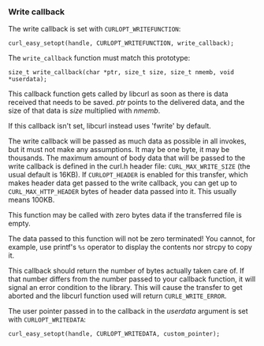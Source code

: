 ### Write callback

The write callback is set with `CURLOPT_WRITEFUNCTION`:

    curl_easy_setopt(handle, CURLOPT_WRITEFUNCTION, write_callback);

The `write_callback` function must match this prototype:

    size_t write_callback(char *ptr, size_t size, size_t nmemb, void *userdata);

This callback function gets called by libcurl as soon as there is data
received that needs to be saved. *ptr* points to the delivered data, and the
size of that data is *size* multiplied with *nmemb*.

If this callback isn't set, libcurl instead uses 'fwrite' by default.

The write callback will be passed as much data as possible in all invokes, but
it must not make any assumptions. It may be one byte, it may be thousands.
The maximum amount of body data that will be passed to the write callback is
defined in the curl.h header file: `CURL_MAX_WRITE_SIZE` (the usual default is
16KB). If `CURLOPT_HEADER` is enabled for this transfer, which makes header
data get passed to the write callback, you can get up to
`CURL_MAX_HTTP_HEADER` bytes of header data passed into it. This usually means
100KB.

This function may be called with zero bytes data if the transferred file is empty.

The data passed to this function will not be zero terminated! You cannot, for
example, use printf's `%s` operator to display the contents nor strcpy to copy
it.

This callback should return the number of bytes actually taken care of. If
that number differs from the number passed to your callback function, it will
signal an error condition to the library. This will cause the transfer to get
aborted and the libcurl function used will return `CURLE_WRITE_ERROR`.

The user pointer passed in to the callback in the *userdata* argument is set
with `CURLOPT_WRITEDATA`:

    curl_easy_setopt(handle, CURLOPT_WRITEDATA, custom_pointer);
